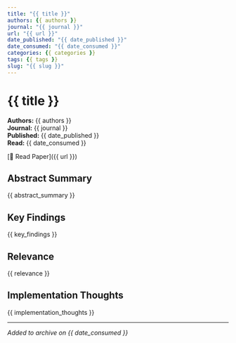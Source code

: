 ```yaml
---
title: "{{ title }}"
authors: {{ authors }}
journal: "{{ journal }}"
url: "{{ url }}"
date_published: "{{ date_published }}"
date_consumed: "{{ date_consumed }}"
categories: {{ categories }}
tags: {{ tags }}
slug: "{{ slug }}"
---
```


# {{ title }}

**Authors:** {{ authors }}  
**Journal:** {{ journal }}  
**Published:** {{ date_published }}  
**Read:** {{ date_consumed }}

[📄 Read Paper]({{ url }})

## Abstract Summary

{{ abstract_summary }}

## Key Findings

{{ key_findings }}

## Relevance

{{ relevance }}

## Implementation Thoughts

{{ implementation_thoughts }}

---

*Added to archive on {{ date_consumed }}*